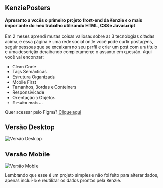 ## KenziePosters

<h4>Apresento a vocês o primeiro projeto front-end da Kenzie e o mais importante do meu trabalho utilizando HTML, CSS e Javascript</h4>

Em 2 meses aprendi muitas coisas valiosas sobre as 3 tecnologias citadas acima, e essa página é uma rede social onde você pode curtir postagens, seguir pessoas que se encaixam no seu perfil e criar um post com um título e uma descrição detalhando completamente o assunto em questão. Aqui você vai encontrar:

<ul>
  <li>Clean Code</li>
  <li>Tags Semânticas</li>
  <li>Estrutura Organizada</li>
  <li>Mobile First</li>
  <li>Tamanhos, Bordas e Conteiners</li>
  <li>Responsividade</li>
  <li>Orientação a Objetos</li>
  <li>E muito mais ...</li>
</ul>


<p> Quer acessar pelo Figma?
<a href="https://drive.google.com/file/d/13ctLTB62X1oIK4xXQ570JjHGudSZ-IzG/view" target="_blank">Clique aqui </a></p>

## Versão Desktop

![Versão Desktop](https://github.com/user-attachments/assets/07fe77fb-bb03-4d79-931f-278f93715594)


## Versão Mobile

![Versão Mobile](https://github.com/user-attachments/assets/88dc0419-a9bb-416a-9cfe-ccedd05c5ef4)


Lembrando que esse é um projeto simples e não foi feito para alterar dados, apenas incluí-lo e reutilizar os dados prontos pela Kenzie.
